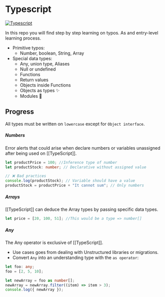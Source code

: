 # Typescript

[![Typescript](https://img.shields.io/badge/Typescript-Hello%20World-%2333ccff)](https://img.shields.io/badge/Typescript-Hello%20World-%2333ccff)

In this repo you will find step by step learning on typos. As and entry-level learning process.

- Primitive typos:
  - Number, boolean, String, Array
- Special data types:
  - Any, union type, Aliases
  - Null or undefined
  - Functions
  - Return values
  - Objects inside Functions
  - Objects as types ✨
  - Modules 🍃

## Progress

All types must be written on `lowercase` except for `Object interface`.

##### Numbers

Error alerts that could arise when declare numbers or variables unassigned after being used on [[TypeScript]].

```typescript
let productPrice = 100; //Inference type of number
let productStock: number; // Declarative without assigned value

// ❌ Bad practices
console.log(productStock); // Variable should have a value
productStock = productPrice + "It cannot sum"; // Only numbers
```

##### Arrays

[[TypeScript]] can deduce the Array types by passing specific data types.

```typescript
let price = [20, 100, 51]; //This would be a type => number[]
```

##### Any

The Any operator is exclusive of [[TypeScript]].

- Use cases goes from dealing with Unstructured libraries or migrations.
- Convert `Any` into an understanding type with the `as operator`:

```typescript
let foo: any;
foo = [2, 5, 10];

let newArray = foo as number[];
newArray = newArray.filter((item) => item > 3);
console.log({ newArray });
```
